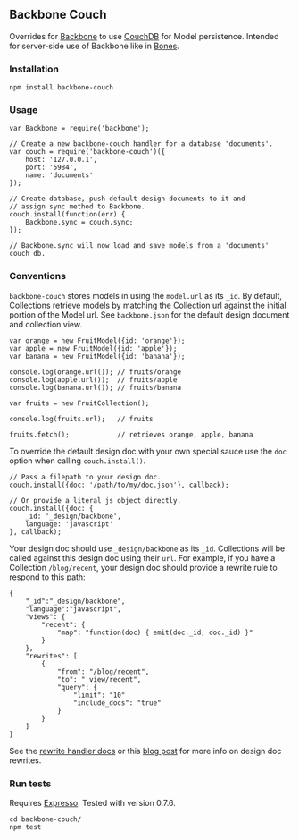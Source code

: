 Backbone Couch
--------------
Overrides for [Backbone](http://documentcloud.github.com/backbone/) to use
[CouchDB](http://couchdb.apache.org/) for Model persistence. Intended for
server-side use of Backbone like in
[Bones](https://github.com/developmentseed/bones).

### Installation

    npm install backbone-couch

### Usage

    var Backbone = require('backbone');

    // Create a new backbone-couch handler for a database 'documents'.
    var couch = require('backbone-couch')({
        host: '127.0.0.1',
        port: '5984',
        name: 'documents'
    });

    // Create database, push default design documents to it and
    // assign sync method to Backbone.
    couch.install(function(err) {
        Backbone.sync = couch.sync;
    });

    // Backbone.sync will now load and save models from a 'documents' couch db.

### Conventions

`backbone-couch` stores models in using the `model.url` as its `_id`.
By default, Collections retrieve models by matching the Collection url against
the initial portion of the Model url. See `backbone.json` for the default
design document and collection view.

    var orange = new FruitModel({id: 'orange'});
    var apple = new FruitModel({id: 'apple'});
    var banana = new FruitModel({id: 'banana'});

    console.log(orange.url()); // fruits/orange
    console.log(apple.url());  // fruits/apple
    console.log(banana.url()); // fruits/banana

    var fruits = new FruitCollection();

    console.log(fruits.url);   // fruits

    fruits.fetch();            // retrieves orange, apple, banana

To override the default design doc with your own special sauce use the `doc`
option when calling `couch.install()`.

    // Pass a filepath to your design doc.
    couch.install({doc: '/path/to/my/doc.json'}, callback);

    // Or provide a literal js object directly.
    couch.install({doc: {
        _id: '_design/backbone',
        language: 'javascript'
    }, callback);

Your design doc should use `_design/backbone` as its `_id`. Collections will be
called against this design doc using their `url`. For example, if you have a
Collection `/blog/recent`, your design doc should provide a rewrite rule to
respond to this path:

    {
        "_id":"_design/backbone",
        "language":"javascript",
        "views": {
            "recent": {
                "map": "function(doc) { emit(doc._id, doc._id) }"
            }
        },
        "rewrites": [
            {
                "from": "/blog/recent",
                "to": "_view/recent",
                "query": {
                    "limit": "10"
                    "include_docs": "true"
                }
            }
        ]
    }

See the [rewrite handler docs](http://wiki.apache.org/couchdb/Rewriting_urls)
or this [blog post](http://blog.couchbase.com/whats-new-in-apache-couchdb-0-11-part-one-nice-urls)
for more info on design doc rewrites.

### Run tests

Requires [Expresso](http://visionmedia.github.com/expresso/). Tested with version 0.7.6.

    cd backbone-couch/
    npm test

